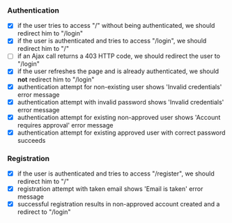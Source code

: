 ### Authentication

- [x] if the user tries to access "/" without being authenticated, we should redirect him to "/login"
- [x] if the user is authenticated and tries to access "/login", we should redirect him to "/"
- [ ] if an Ajax call returns a 403 HTTP code, we should redirect the user to "/login"
- [x] if the user refreshes the page and is already authenticated, we should **not** redirect him to "/login"
- [x] authentication attempt for non-existing user shows 'Invalid credentials' error message
- [x] authentication attempt with invalid password shows 'Invalid credentials' error message
- [x] authentication attempt for existing non-approved user shows 'Account requires approval' error message
- [x] authentication attempt for existing approved user with correct password succeeds

### Registration

- [x] if the user is authenticated and tries to access "/register", we should redirect him to "/"
- [x] registration attempt with taken email shows 'Email is taken' error message
- [x] successful registration results in non-approved account created and a redirect to "/login"
